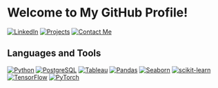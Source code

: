 # Welcome to My GitHub Profile!

[![LinkedIn](https://img.shields.io/badge/LinkedIn-Profile-blue)](https://www.linkedin.com/in/andrewmecchi/)
[![Projects](https://img.shields.io/badge/Projects-orange)](https://andrew-mecchi.github.io/)
[![Contact Me](https://img.shields.io/badge/Contact%20Me-red)](mailto:data.at.large@gmail.com)
## Languages and Tools

[![Python](https://img.shields.io/badge/Python-3776AB?style=for-the-badge&logo=python&logoColor=white)](https://www.python.org/)
[![PostgreSQL](https://img.shields.io/badge/PostgreSQL-336791?style=for-the-badge&logo=postgresql&logoColor=white)](https://www.postgresql.org/)
[![Tableau](https://img.shields.io/badge/Tableau-E97627?style=for-the-badge&logo=tableau&logoColor=white)](https://www.tableau.com/)
[![Pandas](https://img.shields.io/badge/pandas-150458?style=for-the-badge&logo=pandas&logoColor=white)](https://pandas.pydata.org/)
[![Seaborn](https://img.shields.io/badge/seaborn-4EAE53?style=for-the-badge&logo=seaborn&logoColor=white)](https://seaborn.pydata.org/)
[![scikit-learn](https://img.shields.io/badge/scikit--learn-F7931E?style=for-the-badge&logo=scikit-learn&logoColor=white)](https://scikit-learn.org/)
[![TensorFlow](https://img.shields.io/badge/TensorFlow-FF6F00?style=for-the-badge&logo=tensorflow&logoColor=white)](https://www.tensorflow.org/)
[![PyTorch](https://img.shields.io/badge/PyTorch-EE4C2C?style=for-the-badge&logo=pytorch&logoColor=white)](https://pytorch.org/)

